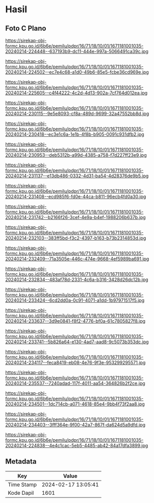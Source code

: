 # Hasil

## Foto C Plano

https://sirekap-obj-formc.kpu.go.id/6b6e/pemilu/pdpr/16/71/18/10/01/1671181001035-20240214-224448--637193b9-dc11-444e-997a-5066491ca39c.jpg

https://sirekap-obj-formc.kpu.go.id/6b6e/pemilu/pdpr/16/71/18/10/01/1671181001035-20240214-224502--ec7e4c68-a1d0-49b6-85e5-fcbe36cd969e.jpg

https://sirekap-obj-formc.kpu.go.id/6b6e/pemilu/pdpr/16/71/18/10/01/1671181001035-20240214-225605--c4f44222-4c2d-4d13-902a-7cf764d012ea.jpg

https://sirekap-obj-formc.kpu.go.id/6b6e/pemilu/pdpr/16/71/18/10/01/1671181001035-20240214-230115--9e5e8093-cf8a-489d-9699-32a47552bb8d.jpg

https://sirekap-obj-formc.kpu.go.id/6b6e/pemilu/pdpr/16/71/18/10/01/1671181001035-20240214-230418--ec3e1c6a-1e1b-4f8b-b905-0091c931dfb2.jpg

https://sirekap-obj-formc.kpu.go.id/6b6e/pemilu/pdpr/16/71/18/10/01/1671181001035-20240214-230953--deb5312b-a99d-4385-a758-f7d227ff23e9.jpg

https://sirekap-obj-formc.kpu.go.id/6b6e/pemilu/pdpr/16/71/18/10/01/1671181001035-20240214-231137--e13db486-0332-4d31-ba54-4d28376de9b5.jpg

https://sirekap-obj-formc.kpu.go.id/6b6e/pemilu/pdpr/16/71/18/10/01/1671181001035-20240214-231408--ecd985f6-fd0e-44ca-b811-96ecb4fd0a30.jpg

https://sirekap-obj-formc.kpu.go.id/6b6e/pemilu/pdpr/16/71/18/10/01/1671181001035-20240214-231742--b2166f26-3cef-4e9a-b4ef-1988206b637b.jpg

https://sirekap-obj-formc.kpu.go.id/6b6e/pemilu/pdpr/16/71/18/10/01/1671181001035-20240214-232103--383ff5bd-f3c2-4397-b163-b73b2314853d.jpg

https://sirekap-obj-formc.kpu.go.id/6b6e/pemilu/pdpr/16/71/18/10/01/1671181001035-20240214-232409--71a3505e-446c-474e-9668-4ef5989ba691.jpg

https://sirekap-obj-formc.kpu.go.id/6b6e/pemilu/pdpr/16/71/18/10/01/1671181001035-20240214-232834--483af78d-2331-4c6a-b316-3428d26dc12b.jpg

https://sirekap-obj-formc.kpu.go.id/6b6e/pemilu/pdpr/16/71/18/10/01/1671181001035-20240214-233424--6cd2dd0a-0c91-4071-a1dd-1b97971517f5.jpg

https://sirekap-obj-formc.kpu.go.id/6b6e/pemilu/pdpr/16/71/18/10/01/1671181001035-20240214-233637--3d9e0841-f8f2-4776-bf0a-61c7805827f8.jpg

https://sirekap-obj-formc.kpu.go.id/6b6e/pemilu/pdpr/16/71/18/10/01/1671181001035-20240214-233741--5b826a64-e130-4ad7-aad8-9c5073b353dc.jpg

https://sirekap-obj-formc.kpu.go.id/6b6e/pemilu/pdpr/16/71/18/10/01/1671181001035-20240214-234117--feca8419-eb08-4e76-9f3e-953299295571.jpg

https://sirekap-obj-formc.kpu.go.id/6b6e/pemilu/pdpr/16/71/18/10/01/1671181001035-20240214-235537--7240adad-117f-4011-aa54-364826b2f2ce.jpg

https://sirekap-obj-formc.kpu.go.id/6b6e/pemilu/pdpr/16/71/18/10/01/1671181001035-20240214-234501--1dc714cb-a071-4618-85e4-9bb4f73f2aa8.jpg

https://sirekap-obj-formc.kpu.go.id/6b6e/pemilu/pdpr/16/71/18/10/01/1671181001035-20240214-234403--3fff364e-9f00-42a7-867f-da624d5a9dfd.jpg

https://sirekap-obj-formc.kpu.go.id/6b6e/pemilu/pdpr/16/71/18/10/01/1671181001035-20240214-224838--4e4c1cac-5eb5-4485-ab42-84a17dfa3899.jpg


## Metadata

| Key        | Value               |
| ---------- | ------------------- |
| Time Stamp | 2024-02-17 13:05:41 |
| Kode Dapil | 1601                |




